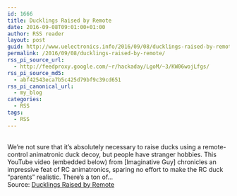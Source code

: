 ```yaml
---
id: 1666
title: Ducklings Raised by Remote
date: 2016-09-08T09:01:00+01:00
author: RSS reader
layout: post
guid: http://www.uelectronics.info/2016/09/08/ducklings-raised-by-remote/
permalink: /2016/09/08/ducklings-raised-by-remote/
rss_pi_source_url:
  - http://feedproxy.google.com/~r/hackaday/LgoM/~3/KW06wojLfgs/
rss_pi_source_md5:
  - abf42543eca7b5c425d79bf9c39cd651
rss_pi_canonical_url:
  - my_blog
categories:
  - RSS
tags:
  - RSS
---
```

&#013;  
We’re not sure that it’s absolutely necessary to raise ducks using a remote-control animatronic duck decoy, but people have stranger hobbies. This YouTube video (embedded below) from [Imaginative Guy] chronicles an impressive feat of RC animatronics, sparing no effort to make the RC duck “parents” realistic. There’s a ton of…&#013;  
Source: <a href="http://feedproxy.google.com/~r/hackaday/LgoM/~3/KW06wojLfgs/" target="_blank">Ducklings Raised by Remote</a>